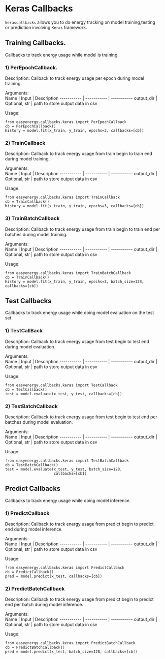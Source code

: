 # Keras Callbacks

`kerascallbacks` allows you to do energy tracking on model training,testing or prediction involving `Keras` framework. 

## Training Callbacks.  
Callbacks to track energy usage while model is training.  

### 1) PerEpochCallback.  

Description: Callback to track energy usage per epoch during model training. 

Arguments:   
Name | Input | Description 
 ----------- | ----------- |  -----------
output_dir | Optional, str | path to store output data in csv

Usage:   

```
from easyenergy.callbacks.keras import PerEpochCallback
cb = PerEpochCallback()
history = model.fit(x_train, y_train, epochs=3, callbacks=[cb])
```

### 2) TrainCallback

Description: Callback to track energy usage from train begin to train end during model training. 

Arguments:   
Name | Input | Description 
 ----------- | ----------- |  -----------
output_dir | Optional, str | path to store output data in csv

Usage:   

```
from easyenergy.callbacks.keras import TrainCallback
cb = TrainCallback()
history = model.fit(x_train, y_train, epochs=3, callbacks=[cb])
```

### 3) TrainBatchCallback

Description: Callback to track energy usage from train begin to train end per batches during model training. 

Arguments:   
Name | Input | Description 
 ----------- | ----------- |  -----------
output_dir | Optional, str | path to store output data in csv

Usage:   

```
from easyenergy.callbacks.keras import TrainBatchCallback
cb = TrainCallback()
history = model.fit(x_train, y_train, epochs=3, batch_size=128, callbacks=[cb])
```

## Test Callbacks

Callbacks to track energy usage while doing model evaluation on the test set.

### 1) TestCallBack

Description: Callback to track energy usage from test begin to test end during model evaluation. 

Arguments:   
Name | Input | Description 
 ----------- | ----------- |  -----------
output_dir | Optional, str | path to store output data in csv

Usage:   

```
from easyenergy.callbacks.keras import TestCallback
cb = TestCallback()
test = model.evaluate(x_test, y_test, callbacks=[cb])
```
### 2) TestBatchCallback

Description: Callback to track energy usage from test begin to test end per batches during model evaluation. 

Arguments:   
Name | Input | Description 
 ----------- | ----------- |  -----------
output_dir | Optional, str | path to store output data in csv

Usage:   

```
from easyenergy.callbacks.keras import TestBatchCallback
cb = TestBatchCallback()
test = model.evaluate(x_test, y_test, batch_size=128,
                      callbacks=[cb])
```

## Predict Callbacks

Callbacks to track energy usage while doing model inference.

### 1) PredictCallback

Description: Callback to track energy usage from predict begin to predict end during model inference. 

Arguments:   
Name | Input | Description 
 ----------- | ----------- |  -----------
output_dir | Optional, str | path to store output data in csv

Usage:   

```
from easyenergy.callbacks.keras import PredictCallback
cb = PredictCallback()
pred = model.predict(x_test, callbacks=[cb])

```

### 2) PredictBatchCallback

Description: Callback to track energy usage from predict begin to predict end per batch during model inference. 

Arguments:   
Name | Input | Description 
 ----------- | ----------- |  -----------
output_dir | Optional, str | path to store output data in csv

Usage:   

```
from easyenergy.callbacks.keras import PredictBatchCallback
cb = PredictBatchCallback()
pred = model.predict(x_test, batch_size=128, callbacks=[cb])

```



